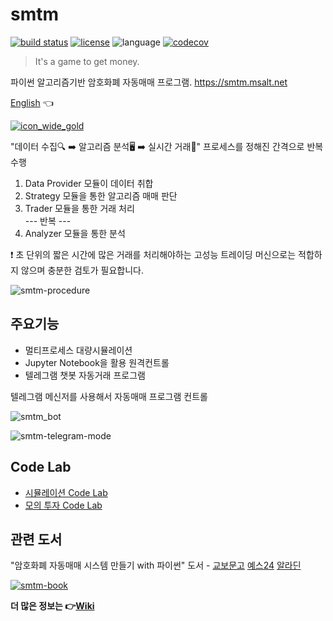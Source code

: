 # smtm
[![build status](https://github.com/msaltnet/smtm/actions/workflows/python-test.yml/badge.svg)](https://github.com/msaltnet/smtm/actions/workflows/python-test.yml)
[![license](https://img.shields.io/github/license/msaltnet/smtm.svg?style=flat-square)](https://github.com/msaltnet/smtm/blob/master/LICENSE)
![language](https://img.shields.io/github/languages/top/msaltnet/smtm.svg?style=flat-square&colorB=green)
[![codecov](https://codecov.io/gh/msaltnet/smtm/branch/master/graph/badge.svg?token=USXTX7MG70)](https://codecov.io/gh/msaltnet/smtm)

> It's a game to get money. 

파이썬 알고리즘기반 암호화폐 자동매매 프로그램. https://smtm.msalt.net

[English](https://github.com/msaltnet/smtm/blob/master/README-en_us.md) 👈

[![icon_wide_gold](https://user-images.githubusercontent.com/9311990/161744914-05e3d116-0e9b-447f-a015-136e0b9ec22b.png)](https://smtm.msalt.net/)

"데이터 수집🔍 ➡️ 알고리즘 분석🖥️ ➡️ 실시간 거래💸" 프로세스를 정해진 간격으로 반복 수행

1. Data Provider 모듈이 데이터 취합  
2. Strategy 모듈을 통한 알고리즘 매매 판단  
3. Trader 모듈을 통한 거래 처리  
 --- 반복 ---
4. Analyzer 모듈을 통한 분석

❗ 초 단위의 짧은 시간에 많은 거래를 처리해야하는 고성능 트레이딩 머신으로는 적합하지 않으며 충분한 검토가 필요합니다.

![smtm-procedure](https://github.com/msaltnet/smtm/assets/9311990/1455246e-90c2-4093-8345-33276ebae50b)

## 주요기능
- 멀티프로세스 대량시뮬레이션
- Jupyter Notebook을 활용 원격컨트롤
- 텔레그램 챗봇 자동거래 프로그램

텔레그램 메신저를 사용해서 자동매매 프로그램 컨트롤

![smtm_bot](https://user-images.githubusercontent.com/9311990/150667094-95139bfb-03e0-41d5-bad9-6be05ec6c9df.png)

![smtm-telegram-mode](https://github.com/msaltnet/smtm/assets/9311990/22ba2ebd-13e6-4eee-a829-94209c5618a9)

## Code Lab
- [시뮬레이션 Code Lab](https://smtm.msalt.net/codelab/smtm-simulation/)
- [모의 투자 Code Lab](https://smtm.msalt.net/codelab/smtm-demo/)

## 관련 도서

"암호화폐 자동매매 시스템 만들기 with 파이썬" 도서 - [교보문고](http://www.kyobobook.co.kr/product/detailViewKor.laf?mallGb=KOR&ejkGb=KOR&barcode=9788997924967) [예스24](http://www.yes24.com/Product/Goods/107635612) [알라딘](https://www.aladin.co.kr/shop/wproduct.aspx?ItemId=289526248)

[![smtm-book](https://user-images.githubusercontent.com/9311990/157685437-dcedd2c0-9f0c-400c-a3d4-017354279b60.png)](http://www.kyobobook.co.kr/product/detailViewKor.laf?mallGb=KOR&ejkGb=KOR&barcode=9788997924967)

**더 많은 정보는 👉[Wiki](https://github.com/msaltnet/smtm/wiki)**